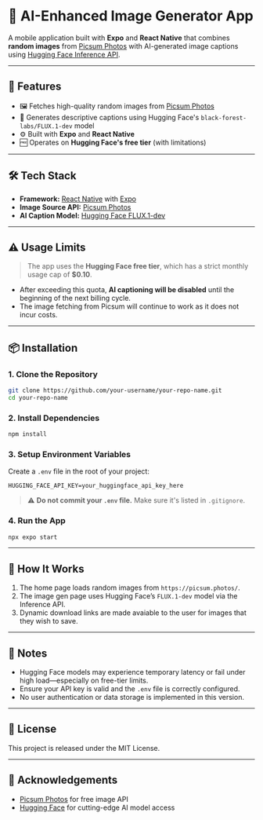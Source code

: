 # 📸 AI-Enhanced Image Generator App

A mobile application built with **Expo** and **React Native** that combines **random images** from [Picsum Photos](https://picsum.photos/) with AI-generated image captions using [Hugging Face Inference API](https://huggingface.co/docs/inference-providers/en/providers/hf-inference).

---

## 🚀 Features

- 🖼️ Fetches high-quality random images from [Picsum Photos](https://picsum.photos/)
- 🧠 Generates descriptive captions using Hugging Face's `black-forest-labs/FLUX.1-dev` model
- ⚙️ Built with **Expo** and **React Native**
- 🆓 Operates on **Hugging Face's free tier** (with limitations)

---

## 🛠️ Tech Stack

- **Framework:** [React Native](https://reactnative.dev/) with [Expo](https://expo.dev/)
- **Image Source API:** [Picsum Photos](https://picsum.photos/)
- **AI Caption Model:** [Hugging Face FLUX.1-dev](https://huggingface.co/black-forest-labs/FLUX.1-dev)

---

## ⚠️ Usage Limits

> The app uses the **Hugging Face free tier**, which has a strict monthly usage cap of **$0.10**.

- After exceeding this quota, **AI captioning will be disabled** until the beginning of the next billing cycle.
- The image fetching from Picsum will continue to work as it does not incur costs.

---

## 📦 Installation

### 1. Clone the Repository

```bash
git clone https://github.com/your-username/your-repo-name.git
cd your-repo-name
```

### 2. Install Dependencies

```bash
npm install
```

### 3. Setup Environment Variables

Create a `.env` file in the root of your project:

```
HUGGING_FACE_API_KEY=your_huggingface_api_key_here
```

> ⚠️ **Do not commit your `.env` file.** Make sure it's listed in `.gitignore`.

### 4. Run the App

```bash
npx expo start
```

---

## 🧪 How It Works

1. The home page loads random images from `https://picsum.photos/`.
2. The image gen page uses Hugging Face’s `FLUX.1-dev` model via the Inference API.
3. Dynamic download links are made avaiable to the user for images that they wish to save.

---

## 📄 Notes

- Hugging Face models may experience temporary latency or fail under high load—especially on free-tier limits.
- Ensure your API key is valid and the `.env` file is correctly configured.
- No user authentication or data storage is implemented in this version.

---

## 📝 License

This project is released under the MIT License.

---

## 🙌 Acknowledgements

- [Picsum Photos](https://picsum.photos/) for free image API
- [Hugging Face](https://huggingface.co/) for cutting-edge AI model access
